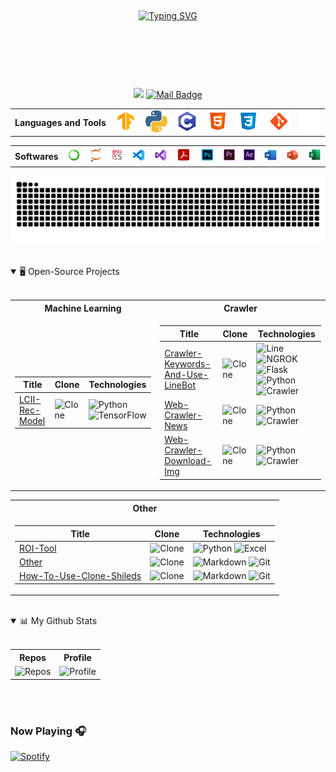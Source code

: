<!-- Shine Strip -->
<p align="center">
<img src="https://camo.githubusercontent.com/82291b0fe831bfc6781e07fc5090cbd0a8b912bb8b8d4fec0696c881834f81ac/68747470733a2f2f70726f626f742e6d656469612f394575424971676170492e676966" width="840"  height="2">
</p>

<!-- Introduction -->
<p align="center">
<a href="https://github.com/Junwu0615">
<img repeat=false src="https://readme-typing-svg.demolab.com?font=Handlee&center=true&vCenter=true&duration=1500&pause=1000&multiline=true&size=25&width=600&height=125&lines=Ping+Chun;2020:+USC+IM+|+2023:+FCU+IE+|+2024:+Data+Scientist;Social+Animals+%7C+Data+Scientist+%7C+Forex+Researcher;AI+%7C+Recommendaion+System+%7C+Web+Crawler+%7C+Bots" alt="Typing SVG" />
</a></p>
<br/>

<!-- Shine Strip -->
<p align="center">
<img src="https://camo.githubusercontent.com/82291b0fe831bfc6781e07fc5090cbd0a8b912bb8b8d4fec0696c881834f81ac/68747470733a2f2f70726f626f742e6d656469612f394575424971676170492e676966" width="840"  height="2">
</p>
<br/>

<!-- shield.io -->
<div align="center">
    
[![](https://visitor-badge.laobi.icu/badge?page_id=Junwu0615.Junwu0615)](https://visitor-badge.laobi.icu/badge?page_id=Junwu0615.Junwu0615)
[![Mail Badge](https://img.shields.io/badge/-jun.audis5@gmail.com-c14438?style=flat&logo=Gmail&logoColor=white&link=mailto:jun.audis5@gmail.com)](mailto:jun.audis5@gmail.com)

</div>


<!-- Languages and Tools -->
<table align="center">
<th> Languages and Tools </th>
<td> <a href="https://icons8.com/icons/set/tensorflow"> 
<img width="35px" src="https://github.com/Junwu0615/Junwu0615/blob/main/icon/TF.png"/> </a> </td>
<td> <a href="https://icons8.com/icons/set/python"> 
<img width="35px" src="https://github.com/Junwu0615/Junwu0615/blob/main/icon/py.png"/> </a> </td>
<td> <a href="https://icons8.com/icon/40670/c-programming"> 
<img width="35px" src="https://github.com/Junwu0615/Junwu0615/blob/main/icon/c.png"/> </a> </td>
<td> <a href="https://icons8.com/icon/20909/html-5"> 
<img width="35px" src="https://github.com/Junwu0615/Junwu0615/blob/main/icon/html.png"/> </a> </td>
<td> <a href="https://icons8.com/icon/21278/css3"> 
<img width="35px" src="https://github.com/Junwu0615/Junwu0615/blob/main/icon/css.png"/> </a> </td>
<td> <a href="https://icons8.com/icon/20906/git"> 
<img width="35px" src="https://github.com/Junwu0615/Junwu0615/blob/main/icon/git.png"/> </a> </td>
<td> <a href="https://icons8.com/icon/zuHqpgzrusU5/github"> 
<img width="35px" src="https://github.com/Junwu0615/Junwu0615/blob/main/icon/github.png"/> </a> </td>
</table>

<!-- Softwares -->
<table align="center">
<th> Softwares </th>
<td> <a href="https://icons8.com/icon/F4uMFPZgS0gt/anaconda"> 
<img width="35px" src="https://github.com/Junwu0615/Junwu0615/blob/main/icon/anaconda.png"/> </a> </td>
<td> <a href="https://icons8.com/icons/set/jupyter"> 
<img width="35px" src="https://github.com/Junwu0615/Junwu0615/blob/main/icon/jupyter.png"/> </a> </td>
<td> <a href="https://icons8.com/icon/0S1Hoidfnk7H/spyder-ide-5"> 
<img width="32px" src="https://github.com/Junwu0615/Junwu0615/blob/main/icon/spyder.png"/> </a> </td>
<td> <a href="https://icons8.com/icon/9OGIyU8hrxW5/visual-studio-code-2019"> 
<img width="35px" src="https://github.com/Junwu0615/Junwu0615/blob/main/icon/vscode.png"/> </a> </td>
<td> <a href="https://icons8.com/icon/ezj3zaVtImPg/visual-studio"> 
<img width="35px" src="https://github.com/Junwu0615/Junwu0615/blob/main/icon/vs.png"/> </a> </td>
<td> <a href="https://icons8.com/icon/rZObyIJRui2T/adobe-acrobat"> 
<img width="40px" src="https://github.com/Junwu0615/Junwu0615/blob/main/icon/acrobat.png"/> </a> </td>
<td> <a href="https://icons8.com/icon/13677/adobe-photoshop"> 
<img width="40px" src="https://github.com/Junwu0615/Junwu0615/blob/main/icon/ps.png"/> </a> </td>
<td> <a href="https://icons8.com/icon/19COCVtnXZTL/premiere-is-a-timeline-based-video-editing-app-developed-by-adobe"> 
<img width="30px" src="https://github.com/Junwu0615/Junwu0615/blob/main/icon/pr.png"/> </a> </td>
<td> <a href="https://icons8.com/icon/xJrARduBtbzG/adobe-after-effects-a-digital-visual-effects,-motion-graphics,-and-compositing-application"> 
<img width="30px" src="https://github.com/Junwu0615/Junwu0615/blob/main/icon/ae.png"/> </a> </td>
<td> <a href="https://icons8.com/icon/117563/microsoft-word-2019"> 
<img width="35px" src="https://github.com/Junwu0615/Junwu0615/blob/main/icon/word.png"/> </a> </td>
<td> <a href="https://icons8.com/icon/ifP93G7BXUhU/microsoft-powerpoint-2019"> 
<img width="35px" src="https://github.com/Junwu0615/Junwu0615/blob/main/icon/ppt.png"/> </a> </td>
<td> <a href="https://icons8.com/icon/117561/microsoft-excel-2019"> 
<img width="35px" src="https://github.com/Junwu0615/Junwu0615/blob/main/icon/excel.png"/> </a> </td>
</table>

<!-- Greedy Snake -->
<p align="center">
<picture>
<source media="(prefers-color-scheme: dark)" srcset="https://raw.githubusercontent.com/Junwu0615/Junwu0615/output/github-contribution-grid-snake-dark.svg">
<source media="(prefers-color-scheme: light)" srcset="https://raw.githubusercontent.com/Junwu0615/Junwu0615/output/github-contribution-grid-snake.svg">
<img alt="github contribution grid snake animation" src="https://raw.githubusercontent.com/Junwu0615/Junwu0615/output/github-contribution-grid-snake.svg">
</picture>
</p>
</br>

<!-- Open-Source Projects -->
<details open>
<summary> 🖥️ Open-Source Projects </summary>
</br>
    
<table align="center">
<tr><th> Machine Learning </th> <th> Crawler </th></tr> 
<tr><td>

<!-- Machine Learning -->
| Title | Clone | Technologies |
|--|--|--|
| [LCII-Rec-Model](https://github.com/Junwu0615/LCII-Rec-Model) |  <img alt="Clone" src="https://img.shields.io/badge/dynamic/json?color=success&label=Clone&query=count&url=https://gist.githubusercontent.com/Junwu0615/7f654406c51d568d31d565347f22d609/raw/LCII-Rec-Model_clone.json&logo=github"> | ![Python](https://img.shields.io/badge/Python-3776AB.svg?logo=python&logoColor=white) ![TensorFlow](https://img.shields.io/badge/TensorFlow-FF6F00.svg?logo=tensorflow&logoColor=white) |
</td><td>

<!-- Crawler -->
| Title | Clone | Technologies |
|--|--|--|
| [Crawler-Keywords-And-Use-LineBot](https://github.com/Junwu0615/Crawler-Keywords-And-Use-LineBot) | <img alt="Clone" src="https://img.shields.io/badge/dynamic/json?color=success&label=Clone&query=count&url=https://gist.githubusercontent.com/Junwu0615/dc62dfdf2b0e2710dd9a47cebee51ffa/raw/Crawler-Keywords-And-Use-LineBot_clone.json&logo=github"> | ![Line](https://img.shields.io/badge/Line-00c300.svg?logo=line&logoColor=white) ![NGROK](https://img.shields.io/badge/NGROK-1F1E37.svg?logo=ngrok&logoColor=white) ![Flask](https://img.shields.io/badge/Flask-000.svg?logo=flask&logoColor=white) ![Python](https://img.shields.io/badge/Python-3776AB.svg?logo=python&logoColor=white) ![Crawler](https://img.shields.io/badge/Crawler-006241.svg?logo=openbugbounty&logoColor=white) |
| [Web-Crawler-News](https://github.com/Junwu0615/Web-Crawler-News) | <img alt="Clone" src="https://img.shields.io/badge/dynamic/json?color=success&label=Clone&query=count&url=https://gist.githubusercontent.com/Junwu0615/d1d16a79eeb95ac0c3e99a279c3b7365/raw/Web-Crawler-News_clone.json&logo=github"> | ![Python](https://img.shields.io/badge/Python-3776AB.svg?logo=python&logoColor=white) ![Crawler](https://img.shields.io/badge/Crawler-006241.svg?logo=openbugbounty&logoColor=white) |
| [Web-Crawler-Download-Img](https://github.com/Junwu0615/Web-Crawler-Download-Img) | <img alt="Clone" src="https://img.shields.io/badge/dynamic/json?color=success&label=Clone&query=count&url=https://gist.githubusercontent.com/Junwu0615/706da0097d75deeae8342f2203db8b19/raw/Web-Crawler-Download-Img_clone.json&logo=github"> | ![Python](https://img.shields.io/badge/Python-3776AB.svg?logo=python&logoColor=white) ![Crawler](https://img.shields.io/badge/Crawler-006241.svg?logo=openbugbounty&logoColor=white) |
</td></tr></table>

<table align="center">
<tr><th> Other </th></tr>
<tr><td>

<!-- Other -->
| Title | Clone | Technologies |
|--|--|--|
| [ROI-Tool](https://github.com/Junwu0615/ROI-Tool) |  <img alt="Clone" src="https://img.shields.io/badge/dynamic/json?color=success&label=Clone&query=count&url=https://gist.githubusercontent.com/Junwu0615/6c605b43f1b9dcb93f9c7b6c1a5103ab/raw/ROI-Tool_clone.json&logo=github"> | ![Python](https://img.shields.io/badge/Python-3776AB.svg?logo=python&logoColor=white) ![Excel](https://img.shields.io/badge/Eexcel-217346.svg?logo=microsoftexcel&logoColor=white) |
| [Other](https://github.com/Junwu0615/Other) | <img alt="Clone" src="https://img.shields.io/badge/dynamic/json?color=success&label=Clone&query=count&url=https://gist.githubusercontent.com/Junwu0615/b3c1224f6cd5e657a9bb85fd365842e2/raw/Other_clone.json&logo=github"> | ![Markdown](https://img.shields.io/badge/Markdown-000000.svg?logo=markdown&logoColor=white) ![Git](https://img.shields.io/badge/Git-F05032.svg?logo=git&logoColor=white) |
| [How-To-Use-Clone-Shileds](https://github.com/Junwu0615/How-To-Use-Clone-Shileds) | <img alt="Clone" src="https://img.shields.io/badge/dynamic/json?color=success&label=Clone&query=count&url=https://gist.githubusercontent.com/Junwu0615/aae1fe99b8a54ec42c617f4d973016ba/raw/How-To-Use-Clone-Shields_clone.json&logo=github"> | ![Markdown](https://img.shields.io/badge/Markdown-000000.svg?logo=markdown&logoColor=white) ![Git](https://img.shields.io/badge/Git-F05032.svg?logo=git&logoColor=white) |
</td></tr></table></details>
</br>

<!-- My Github Stats -->
<details open>
<summary> 📊 My Github Stats </summary>
</br>
<table align="center"> 
<tr><th> Repos </th><th> Profile </th></tr>
<tr>
<td><img alt="Repos" src="http://github-profile-summary-cards.vercel.app/api/cards/repos-per-language?username=Junwu0615&theme=dracula"></td>  
<td><img alt="Profile" src="http://github-profile-summary-cards.vercel.app/api/cards/profile-details?username=Junwu0615&theme=dracula"></td>
</tr>
</table> </details>
</br></br>

<!-- Now Playing -->
### Now Playing 🎧

[![Spotify](https://github-readme-remake.vercel.app/api/spotify)](https://open.spotify.com/track/5X44AM1nupxOQ16i6yr3y3)
